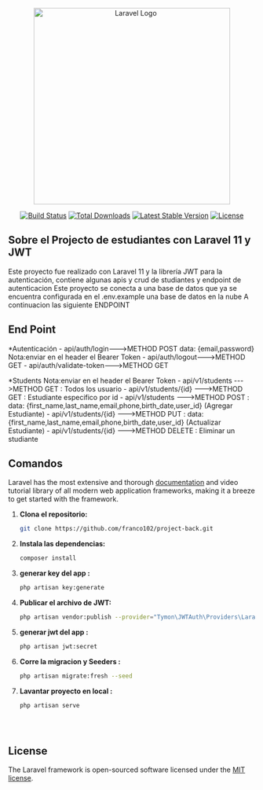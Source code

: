 <p align="center"><a href="https://laravel.com" target="_blank"><img src="https://raw.githubusercontent.com/laravel/art/master/logo-lockup/5%20SVG/2%20CMYK/1%20Full%20Color/laravel-logolockup-cmyk-red.svg" width="400" alt="Laravel Logo"></a></p>

<p align="center">
<a href="https://github.com/laravel/framework/actions"><img src="https://github.com/laravel/framework/workflows/tests/badge.svg" alt="Build Status"></a>
<a href="https://packagist.org/packages/laravel/framework"><img src="https://img.shields.io/packagist/dt/laravel/framework" alt="Total Downloads"></a>
<a href="https://packagist.org/packages/laravel/framework"><img src="https://img.shields.io/packagist/v/laravel/framework" alt="Latest Stable Version"></a>
<a href="https://packagist.org/packages/laravel/framework"><img src="https://img.shields.io/packagist/l/laravel/framework" alt="License"></a>
</p>

## Sobre el Projecto de estudiantes con Laravel 11 y JWT

Este proyecto fue realizado con Laravel 11 y  la librería JWT para la autenticación, contiene algunas apis y crud de studiantes y endpoint de autenticacion
Este proyecto se conecta a una base de datos que ya se encuentra configurada en el .env.example una base de datos en la nube 
A continuacion las siguiente ENDPOINT

## End Point
*Autenticación
    - api/auth/login--->METHOD POST data: {email,password}
    Nota:enviar en el header el Bearer Token 
    - api/auth/logout--->METHOD GET 
    - api/auth/validate-token--->METHOD GET 

*Students
    Nota:enviar en el header el Bearer Token 
    - api/v1/students       --->METHOD GET : Todos los usuario 
    - api/v1/students/{id}  --->METHOD GET : Estudiante especifico por id
    - api/v1/students       --->METHOD POST : data: {first_name,last_name,email,phone,birth_date,user_id} (Agregar Estudiante)
    - api/v1/students/{id}  --->METHOD PUT : data: {first_name,last_name,email,phone,birth_date,user_id} (Actualizar Estudiante)
    - api/v1/students/{id}  --->METHOD DELETE : Eliminar un studiante
 

## Comandos

Laravel has the most extensive and thorough [documentation](https://laravel.com/docs) and video tutorial library of all modern web application frameworks, making it a breeze to get started with the framework.

1. **Clona el repositorio:**
   ```bash
   git clone https://github.com/franco102/project-back.git
2. **Instala las dependencias:**
   ```bash
   composer install
3. **generar key del app :**
   ```bash
   php artisan key:generate
5. **Publicar el archivo de JWT:**
   ```bash
   php artisan vendor:publish --provider="Tymon\JWTAuth\Providers\LaravelServiceProvider"
4. **generar jwt del app :**
   ```bash
   php artisan jwt:secret
5. **Corre la migracion y Seeders :**
   ```bash
   php artisan migrate:fresh --seed
6. **Lavantar proyecto en local :**
   ```bash
   php artisan serve


 

## License

The Laravel framework is open-sourced software licensed under the [MIT license](https://opensource.org/licenses/MIT).
